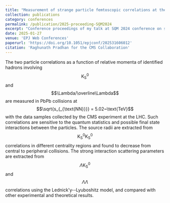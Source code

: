 ```yaml
---
title: "Measurement of strange particle femtoscopic correlations at the CMS experiment"
collection: publications
category: conferences
permalink: /publication/2025-proceeding-SQM2024
excerpt: "Conference proceedings of my talk at SQM 2024 conference on strange-particle femtoscopic correlations measured with the CMS experiment."
date: 2025-01-27
venue: 'EPJ Web Conferences'
paperurl: 'https://doi.org/10.1051/epjconf/202531606012'
citation: 'Raghunath Pradhan for the CMS Collaboration'
---
```


The two particle correlations as a function of relative momenta of identified hadrons involving $$\text{K}^{0}_{\text{S}}$$ and $$\Lambda/\overline\Lambda$$ are measured in PbPb collisions at $$\sqrt{s_{_{\text{NN}}}} = 5.02~\text{TeV}$$ with the data samples collected by the CMS experiment at the LHC. Such correlations are sensitive to the quantum statistics and possible final state interactions between the particles. The source radii are extracted from $$\text{K}^{0}_{\text{S}}\text{K}^{0}_{\text{S}}$$ correlations in different centrality regions and found to decrease from central to peripheral collisions. The strong interaction scattering parameters are extracted from $$\Lambda\text{K}^{0}_{\text{S}}$$ and $$\Lambda\Lambda$$ correlations using the Lednick\'y--Lyuboshitz model, and compared with other experimental and theoretical results.
